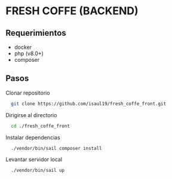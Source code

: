 # FRESH COFFE (BACKEND)

## Requerimientos

-   docker
-   php (v8.0+)
-   composer

## Pasos

Clonar repositorio

```bash
  git clone https://github.com/isaul19/fresh_coffe_front.git
```

Dirigirse al directorio

```bash
  cd ./fresh_coffe_front
```

Instalar dependencias

```bash
  ./vendor/bin/sail composer install
```

Levantar servidor local

```bash
  ./vendor/bin/sail up
```
